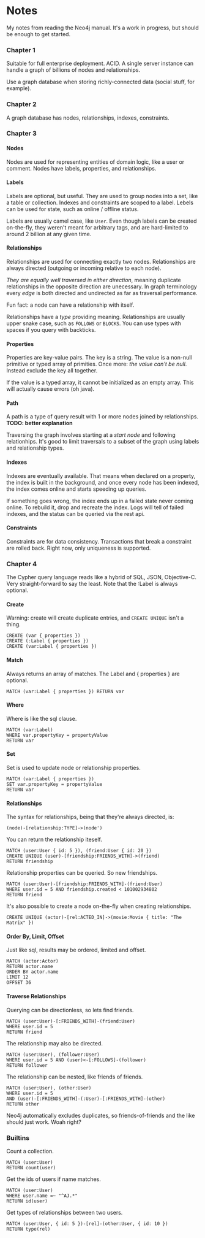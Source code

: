# Notes

My notes from reading the Neo4j manual. It's a work in progress, but should be enough to get started. 

### Chapter 1

Suitable for full enterprise deployment. ACID. A single server instance can handle a graph of billions of nodes and relationships. 

Use a graph database when storing richly-connected data (social stuff, for example). 

### Chapter 2

A graph database has nodes, relationships, indexes, constraints. 

### Chapter 3

#### Nodes

Nodes are used for representing entities of domain logic, like a user or comment. Nodes have labels, properties, and relationships. 

#### Labels

Labels are optional, but useful. They are used to group nodes into a set, like a table or collection. Indexes and constraints are scoped to a label. Lebels can be used for state, such as online / offline status. 

Labels are usually camel case, like `User`. Even though labels can be created on-the-fly, they weren't meant for arbitrary tags, and are hard-limited to around 2 billion at any given time.

#### Relationships

Relationships are used for connecting exactly two nodes. Relationships are always directed (outgoing or incoming relative to each node). 

*They are equally well traversed in either direction*, meaning duplicate relationships in the opposite direction are unecessary. In graph terminology every *edge* is both directed and undirected as far as traversal performance. 

Fun fact: a node can have a relationship with itself. 

Relationships have a *type* providing meaning. Relationships are usually upper snake case, such as `FOLLOWS` or `BLOCKS`. You can use types with spaces if you query with backticks. 

#### Properties

Properties are key-value pairs. The key is a string. The value is a non-null primitive or typed array of primities. Once more: *the value can't be null*. Instead exclude the key all together. 

If the value is a typed array, it cannot be initialized as an empty array. This will actually cause errors (oh java). 

#### Path

A path is a type of query result with 1 or more nodes joined by relationships. **TODO: better explanation**

Traversing the graph involves starting at a *start node* and following relationhips. It's good to limit traversals to a subset of the graph using labels and relationship types. 

#### Indexes

Indexes are eventually available. That means when declared on a property, the index is built in the background, and once every node has been indexed, the index comes online and starts speeding up queries. 

If something goes wrong, the index ends up in a failed state never coming online. To rebuild it, drop and recreate the index. Logs will tell of failed indexes, and the status can be queried via the rest api. 

#### Constraints

Constraints are for data consistency. Transactions that break a constraint are rolled back. Right now, only uniqueness is supported. 

### Chapter 4

The Cypher query language reads like a hybrid of SQL, JSON, Objective-C. Very straight-forward to say the least. Note that the :Label is always optional. 

#### Create

Warning: create will create duplicate entries, and `CREATE UNIQUE` isn't a thing. 

```
CREATE (var { properties })
CREATE (:Label { properties })
CREATE (var:Label { properties })
```

#### Match

Always returns an array of matches. The Label and { properties } are optional. 

```
MATCH (var:Label { properties }) RETURN var
```

#### Where

Where is like the sql clause.

```
MATCH (var:Label)
WHERE var.propertyKey = propertyValue
RETURN var
```

#### Set

Set is used to update node or relationship properties. 

```
MATCH (var:Label { properties })
SET var.propertyKey = propertyValue
RETURN var
```

#### Relationships

The syntax for relationships, being that they're always directed, is:

```
(node)-[relationship:TYPE]->(node')
```

You can return the relationship iteself.

```
MATCH (user:User { id: 5 }), (friend:User { id: 20 })
CREATE UNIQUE (user)-[friendship:FRIENDS_WITH]->(friend)
RETURN friendship
```

Relationship properties can be queried. So new friendships.

```
MATCH (user:User)-[friendship:FRIENDS_WITH]-(friend:User)
WHERE user.id = 5 AND friendship.created < 101002934802
RETURN friend
```

It's also possible to create a node on-the-fly when creating relationships.

```
CREATE UNIQUE (actor)-[rel:ACTED_IN]->(movie:Movie { title: "The Matrix" })
```

#### Order By, Limit, Offset

Just like sql, results may be ordered, limited and offset. 

```
MATCH (actor:Actor)
RETURN actor.name
ORDER BY actor.name
LIMIT 12
OFFSET 36
```

#### Traverse Relationships

Querying can be directionless, so lets find friends.

```
MATCH (user:User)-[:FRIENDS_WITH]-(friend:User)
WHERE user.id = 5
RETURN friend
```

The relationship may also be directed.

```
MATCH (user:User), (follower:User)
WHERE user.id = 5 AND (user)<-[:FOLLOWS]-(follower)
RETURN follower
```

The relationship can be nested, like friends of friends.

```
MATCH (user:User), (other:User)
WHERE user.id = 5
AND (user)-[:FRIENDS_WITH]-(:User)-[:FRIENDS_WITH]-(other)
RETURN other
```

Neo4j automatically excludes duplicates, so friends-of-friends and the like should just work. Woah right? 

### Builtins

Count a collection.

```
MATCH (user:User)
RETURN count(user)
```

Get the ids of users if name matches.

```
MATCH (user:User)
WHERE user.name =~ "^AJ.*"
RETURN id(user)
```

Get types of relationships between two users.

```
MATCH (user:User, { id: 5 })-[rel]-(other:User, { id: 10 })
RETURN type(rel)
```
